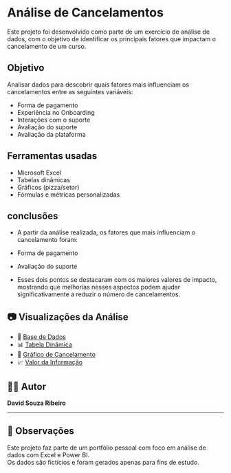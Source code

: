 # Análise de Cancelamentos
Este projeto foi desenvolvido como parte de um exercício de análise de dados, com o objetivo de identificar os principais fatores que impactam o cancelamento de um curso.

## Objetivo
Analisar dados para descobrir quais fatores mais influenciam os cancelamentos entre as seguintes variáveis:

- Forma de pagamento
- Experiência no Onboarding
- Interações com o suporte
- Avaliação do suporte
- Avaliação da plataforma

## Ferramentas usadas
- Microsoft Excel
- Tabelas dinâmicas
- Gráficos (pizza/setor)
- Fórmulas e métricas personalizadas

## conclusões
- A partir da análise realizada, os fatores que mais influenciam o cancelamento foram:
- Forma de pagamento
- Avaliação do suporte

- Esses dois pontos se destacaram com os maiores valores de impacto, mostrando que melhorias nesses aspectos podem ajudar significativamente a reduzir o número de cancelamentos.

## 📷 Visualizações da Análise
- 📄 [Base de Dados](imagens/base_dados.png)
- 📊 [Tabela Dinâmica](imagens/tabela_dinamica.png)
- 🥧 [Gráfico de Cancelamento](imagens/grafico.png)
- 📈 [Valor da Informação](imagens/valor_informacao.png)

## 👨‍💻 Autor

**David Souza Ribeiro**  

---

## 📝 Observações

Este projeto faz parte de um portfólio pessoal com foco em análise de dados com Excel e Power BI.  
Os dados são fictícios e foram gerados apenas para fins de estudo.


